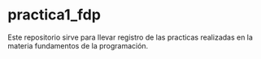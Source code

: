 # practica1_fdp
Este repositorio sirve para llevar registro de las practicas realizadas en la materia fundamentos de la programación.
